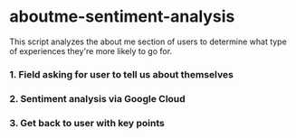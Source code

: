 # aboutme-sentiment-analysis

This script analyzes the about me section of users to determine what type of experiences they're more likely to go for.

### 1. Field asking for user to tell us about themselves


### 2. Sentiment analysis via Google Cloud


### 3. Get back to user with key points

